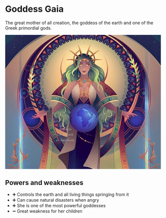 # Goddess Gaia

The great mother of all creation, the goddess of the earth and one of the Greek primordial gods.

![picture here](../images/goddess-Gaia.jpeg)

## Powers and weaknesses

- ➕ Controls the earth and all living things springing from it
- ➕ Can cause natural disasters when angry
- ➕ She is one of the most powerful goddesses
- ➖ Great weakness for her children